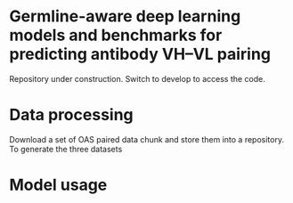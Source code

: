 # Germline-aware deep learning models and benchmarks for predicting antibody VH–VL pairing
Repository under construction. Switch to develop to access the code.

# Data processing

Download a set of OAS paired data chunk and store them into a repository. To generate the three datasets

# Model usage
